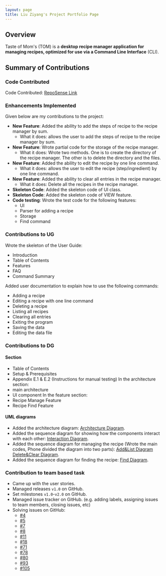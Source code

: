 ```yaml
---
layout: page
title: Liu Ziyang's Project Portfolio Page
---
```


## Overview
Taste of Mom's (TOM) is a <strong>desktop recipe manager application for managing recipes, optimized for use via a Command Line Interface</strong> (CLI).
## Summary of Contributions
### Code Contributed
Code Contributed: [RepoSense Link](https://nus-cs2113-ay2223s2.github.io/tp-dashboard/?search=liuziyang020319&breakdown=true)
### Enhancements Implemented
Given below are my contributions to the project:
* **New Feature**: Added the ability to add the steps of recipe to the recipe manager by sum.
  * What it does: allows the user to add the steps of recipe to the recipe manager by sum.
* **New Feature**: Wrote partial code for the storage of the recipe manager.
  * What it does: Wrote two methods. One is to create the directory of the recipe manager. The other is to delete the directory and the files.
* **New Feature**: Added the ability to edit the recipe by one line command.
  * What it does: allows the user to edit the recipe (step/ingredient) by one line command.
* **New Feature**: Added the ability to clear all entries in the recipe manager.
  * What it does: Delete all the recipes in the recipe manager.
* **Skeleton Code**: Added the skeleton code of UI class.
* **Skeleton Code**: Added the skeleton code of VIEW feature.
* **Code testing**: Wrote the test code for the following features:
  * UI
  * Parser for adding a recipe
  * Storage
  * Find command

### Contributions to UG
Wrote the skeleton of the User Guide:
* Introduction
* Table of Contents
* Features
* FAQ
* Command Summary
  
Added user documentation to explain how to use the following commands:
* Adding a recipe
* Editing a recipe with one line command
* Deleting a recipe
* Listing all recipes
* Clearing all entries
* Exiting the program
* Saving the data
* Editing the data file

### Contributions to DG
#### Section
* Table of Contents
* Setup & Prerequisites
* Appendix E.1 & E.2 (Instructions for manual testing)
In the architecture section:
* main architecture
* UI component
In the feature section:
* Recipe Manage Feature
* Recipe Find Feature

#### UML diagrams
* Added the architecture diagram:
[Architecture Diagram](https://github.com/AY2223S2-CS2113-F13-1/tp/blob/master/docs/PlantUML/MainArchitecture.png).
* Added the sequence diagram for showing how the components interact with each other:
[Interaction Diagram](https://github.com/AY2223S2-CS2113-F13-1/tp/blob/master/docs/PlantUML/ArchitectureInteract.png).
* Added the sequence diagram for managing the recipe (Wrote the main codes, Phone divided the diagram into two parts):
[Add&List Diagram](https://github.com/AY2223S2-CS2113-F13-1/tp/blob/master/docs/PlantUML/RecipeManage_Add_List.png)
[Delete&Clear Diagram](https://github.com/AY2223S2-CS2113-F13-1/tp/blob/master/docs/PlantUML/RecipeManage_Delete_Clear.puml).
* Added the sequence diagram for finding the recipe:
[Find Diagram](https://github.com/AY2223S2-CS2113-F13-1/tp/blob/master/docs/PlantUML/FindRecipe.png).

### Contribution to team based task
* Came up with the user stories.
* Managed releases `v1.0` on GitHub.
* Set milestones `v1.0`-`v2.0` on GitHub.
* Managed issue tracker on GitHub. (e.g. adding labels, assigning issues to team members, closing issues, etc)
* Solving issues on GitHub: 
  * [#4](https://github.com/AY2223S2-CS2113-F13-1/tp/issues/4)
  * [#5](https://github.com/AY2223S2-CS2113-F13-1/tp/issues/5)
  * [#7](https://github.com/AY2223S2-CS2113-F13-1/tp/issues/7)
  * [#8](https://github.com/AY2223S2-CS2113-F13-1/tp/issues/8)
  * [#11](https://github.com/AY2223S2-CS2113-F13-1/tp/issues/11)
  * [#18](https://github.com/AY2223S2-CS2113-F13-1/tp/issues/18)
  * [#71](https://github.com/AY2223S2-CS2113-F13-1/tp/issues/71)
  * [#78](https://github.com/AY2223S2-CS2113-F13-1/tp/issues/78)
  * [#80](https://github.com/AY2223S2-CS2113-F13-1/tp/issues/80)
  * [#93](https://github.com/AY2223S2-CS2113-F13-1/tp/issues/93)
  * [#105](https://github.com/AY2223S2-CS2113-F13-1/tp/issues/105)